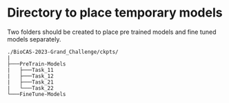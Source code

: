 # Directory to place temporary models
Two folders should be created to place pre trained models and fine tuned models separately.
```
./BioCAS-2023-Grand_Challenge/ckpts/
|
├───PreTrain-Models
|   ├───Task_11
|   ├───Task_12
|   ├───Task_21
|   └───Task_22
└───FineTune-Models
```

